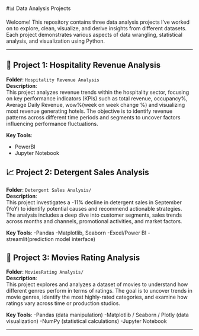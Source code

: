 #📊 Data Analysis Projects

Welcome! This repository contains three data analysis projects I’ve worked on to explore, clean, visualize, and derive insights from different datasets. Each project demonstrates various aspects of data wrangling, statistical analysis, and visualization using Python.

---

## 🧠 Project 1: Hospitality Revenue Analysis

**Folder**: `Hospitality Revenue Analysis`  
**Description**:  
This project analyzes revenue trends within the hospitality sector, focusing on key performance indicators (KPIs) such as total revenue, occupancy%, Average Daily Revenue, wow%(week on week change %) and visualizing most revenue generating hotels. The objective is to identify revenue patterns across different time periods and segments to uncover factors influencing performance fluctuations.

**Key Tools**:
- PowerBI
- Jupyter Notebook



## 📈 Project 2: Detergent Sales Analysis

**Folder**: `Detergent Sales Analysis/`  
**Description**:  
This project investigates a -11% decline in detergent sales in September (YoY) to identify potential causes and recommend actionable strategies. The analysis includes a deep dive into customer segments, sales trends across months and channels, promotional activities, and market factors.

**Key Tools**:
-Pandas
-Matplotlib, Seaborn
-Excel/Power BI
-streamlit(prediction model interface)



## 👥 Project 3: Movies Rating Analysis
**Folder**: `MoviesRating Analysis/`  
**Description**:  
This project explores and analyzes a dataset of movies to understand how different genres perform in terms of ratings. The goal is to uncover trends in movie genres, identify the most highly-rated categories, and examine how ratings vary across time or production studios.

**Key Tools**:
-Pandas (data manipulation)
-Matplotlib / Seaborn / Plotly (data visualization)
-NumPy (statistical calculations)
-Jupyter Notebook

---

